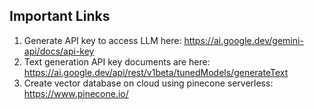 ## Important Links 

1. Generate API key to access LLM here: https://ai.google.dev/gemini-api/docs/api-key
2. Text generation API key documents are here: https://ai.google.dev/api/rest/v1beta/tunedModels/generateText
3. Create vector database on cloud using pinecone serverless: https://www.pinecone.io/
